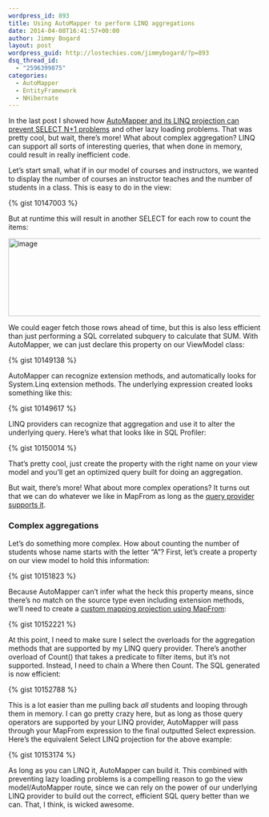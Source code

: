 ```yaml
---
wordpress_id: 893
title: Using AutoMapper to perform LINQ aggregations
date: 2014-04-08T16:41:57+00:00
author: Jimmy Bogard
layout: post
wordpress_guid: http://lostechies.com/jimmybogard/?p=893
dsq_thread_id:
  - "2596399875"
categories:
  - AutoMapper
  - EntityFramework
  - NHibernate
---
```

In the last post I showed how [AutoMapper and its LINQ projection can prevent SELECT N+1 problems](https://lostechies.com/jimmybogard/2014/04/03/using-automapper-to-prevent-select-n1-problems/) and other lazy loading problems. That was pretty cool, but wait, there’s more! What about complex aggregation? LINQ can support all sorts of interesting queries, that when done in memory, could result in really inefficient code.

Let’s start small, what if in our model of courses and instructors, we wanted to display the number of courses an instructor teaches and the number of students in a class. This is easy to do in the view:

{% gist 10147003 %}

But at runtime this will result in another SELECT for each row to count the items:

[<img style="border-top: 0px;border-right: 0px;border-bottom: 0px;padding-top: 0px;padding-left: 0px;border-left: 0px;padding-right: 0px" border="0" alt="image" src="https://lostechies.com/content/jimmybogard/uploads/2014/04/image_thumb.png" width="527" height="155" />](https://lostechies.com/content/jimmybogard/uploads/2014/04/image.png)

We could eager fetch those rows ahead of time, but this is also less efficient than just performing a SQL correlated subquery to calculate that SUM. With AutoMapper, we can just declare this property on our ViewModel class:

{% gist 10149138 %}

AutoMapper can recognize extension methods, and automatically looks for System.Linq extension methods. The underlying expression created looks something like this:

{% gist 10149617 %}

LINQ providers can recognize that aggregation and use it to alter the underlying query. Here’s what that looks like in SQL Profiler:

{% gist 10150014 %}

That’s pretty cool, just create the property with the right name on your view model and you’ll get an optimized query built for doing an aggregation.

But wait, there’s more! What about more complex operations? It turns out that we can do whatever we like in MapFrom as long as the [query provider supports it](http://msdn.microsoft.com/en-us/library/bb738550(v=vs.110).aspx).

### Complex aggregations

Let’s do something more complex. How about counting the number of students whose name starts with the letter “A”? First, let’s create a property on our view model to hold this information:

{% gist 10151823 %}

Because AutoMapper can’t infer what the heck this property means, since there’s no match on the source type even including extension methods, we’ll need to create a [custom mapping projection using MapFrom](https://github.com/AutoMapper/AutoMapper/wiki/Projection):

{% gist 10152221 %}

At this point, I need to make sure I select the overloads for the aggregation methods that are supported by my LINQ query provider. There’s another overload of Count() that takes a predicate to filter items, but it’s not supported. Instead, I need to chain a Where then Count. The SQL generated is now efficient:

{% gist 10152788 %}

This is a lot easier than me pulling back _all_ students and looping through them in memory. I can go pretty crazy here, but as long as those query operators are supported by your LINQ provider, AutoMapper will pass through your MapFrom expression to the final outputted Select expression. Here’s the equivalent Select LINQ projection for the above example:

{% gist 10153174 %}

As long as you can LINQ it, AutoMapper can build it. This combined with preventing lazy loading problems is a compelling reason to go the view model/AutoMapper route, since we can rely on the power of our underlying LINQ provider to build out the correct, efficient SQL query better than we can. That, I think, is wicked awesome.